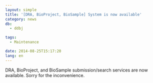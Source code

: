```yaml
---
layout: simple
title: '[DRA, BioProject, BioSample] System is now available'
category: news
db:
  - ddbj

tags:
  - Maintenance

date: 2014-08-25T15:17:20
lang: en
---
```


<p>DRA, BioProject, and BioSample submission/search services are now available. Sorry for the inconvenience.</p>
